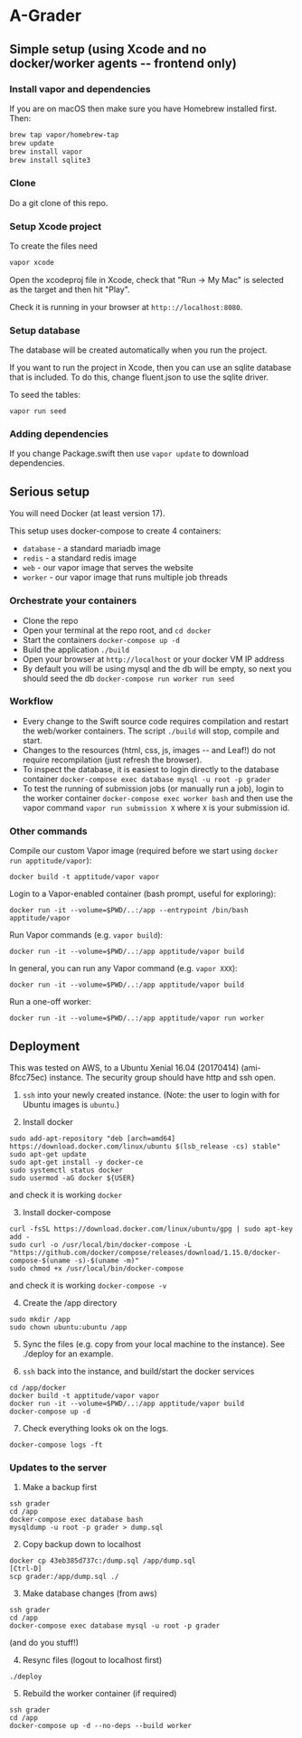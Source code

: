 # A-Grader

## Simple setup (using Xcode and no docker/worker agents -- frontend only)

### Install vapor and dependencies

If you are on macOS then make sure you have Homebrew installed first. Then:

```bash
brew tap vapor/homebrew-tap
brew update
brew install vapor
brew install sqlite3
```

### Clone

Do a git clone of this repo.


### Setup Xcode project

To create the files need

```bash
vapor xcode
```

Open the xcodeproj file in Xcode, check that "Run -> My Mac" is selected as the target and then hit "Play".

Check it is running in your browser at `http:://localhost:8080`.


### Setup database

The database will be created automatically when you run the project.

If you want to run the project in Xcode, then you can use an sqlite database that is included. To do this, change fluent.json to use the sqlite driver.

To seed the tables:
```
vapor run seed
```


### Adding dependencies

If you change Package.swift then use `vapor update` to download dependencies.



## Serious setup

You will need Docker (at least version 17).

This setup uses docker-compose to create 4 containers:
* `database` - a standard mariadb image
* `redis` - a standard redis image
* `web` - our vapor image that serves the website
* `worker` - our vapor image that runs multiple job threads

### Orchestrate your containers

* Clone the repo
* Open your terminal at the repo root, and `cd docker`
* Start the containers `docker-compose up -d`
* Build the application `./build`
* Open your browser at `http://localhost` or your docker VM IP address
* By default you will be using mysql and the db will be empty, so next you should seed the db `docker-compose run worker run seed`

### Workflow

* Every change to the Swift source code requires compilation and restart the web/worker containers. The script `./build` will stop, compile and start.
* Changes to the resources (html, css, js, images -- and Leaf!) do not require recompilation (just refresh the browser).
* To inspect the database, it is easiest to login directly to the database container `docker-compose exec database mysql -u root -p grader`
* To test the running of submission jobs (or manually run a job), login to the worker container `docker-compose exec worker bash` and then use the vapor command `vapor run submission X` where `X` is your submission id.

### Other commands

Compile our custom Vapor image (required before we start using `docker run apptitude/vapor`):

```
docker build -t apptitude/vapor vapor
```

Login to a Vapor-enabled container (bash prompt, useful for exploring):
```
docker run -it --volume=$PWD/..:/app --entrypoint /bin/bash  apptitude/vapor
```

Run Vapor commands (e.g. `vapor build`):
```
docker run -it --volume=$PWD/..:/app apptitude/vapor build
```

In general, you can run any Vapor command (e.g. `vapor XXX`):
```
docker run -it --volume=$PWD/..:/app apptitude/vapor build
```

Run a one-off worker:
```
docker run -it --volume=$PWD/..:/app apptitude/vapor run worker
```


## Deployment

This was tested on AWS, to a Ubuntu Xenial 16.04 (20170414) (ami-8fcc75ec) instance. The security group should have http and ssh open.

1. `ssh` into your newly created instance. (Note: the user to login with for Ubuntu images is `ubuntu`.)

2. Install docker
```
sudo add-apt-repository "deb [arch=amd64] https://download.docker.com/linux/ubuntu $(lsb_release -cs) stable"
sudo apt-get update
sudo apt-get install -y docker-ce
sudo systemctl status docker
sudo usermod -aG docker ${USER}
```
and check it is working `docker`

3. Install docker-compose
```
curl -fsSL https://download.docker.com/linux/ubuntu/gpg | sudo apt-key add -
sudo curl -o /usr/local/bin/docker-compose -L "https://github.com/docker/compose/releases/download/1.15.0/docker-compose-$(uname -s)-$(uname -m)"
sudo chmod +x /usr/local/bin/docker-compose
```
and check it is working `docker-compose -v`

4. Create the /app directory
```
sudo mkdir /app
sudo chown ubuntu:ubuntu /app
```

5. Sync the files (e.g. copy from your local machine to the instance). See ./deploy for an example.

6. `ssh` back into the instance, and build/start the docker services
```
cd /app/docker
docker build -t apptitude/vapor vapor
docker run -it --volume=$PWD/..:/app apptitude/vapor build
docker-compose up -d
```

7. Check everything looks ok on the logs.
```
docker-compose logs -ft
```

### Updates to the server

1. Make a backup first
```
ssh grader
cd /app
docker-compose exec database bash
mysqldump -u root -p grader > dump.sql
```

2. Copy backup down to localhost
```
docker cp 43eb385d737c:/dump.sql /app/dump.sql
[Ctrl-D]
scp grader:/app/dump.sql ./
```

3. Make database changes (from aws)
```
ssh grader
cd /app
docker-compose exec database mysql -u root -p grader
```
(and do you stuff!)

4. Resync files (logout to localhost first)
```
./deploy
```

5. Rebuild the worker container (if required)
```
ssh grader
cd /app
docker-compose up -d --no-deps --build worker
```
